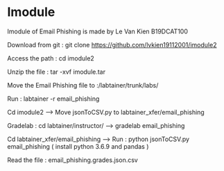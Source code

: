 # Imodule
Imodule of Email Phishing is made by Le Van Kien B19DCAT100

Download from git : git clone https://github.com/lvkien19112001/imodule2

Access the path : cd imodule2

Unzip the file : tar -xvf imodule.tar 

Move the Email Phishing file to :/labtainer/trunk/labs/

Run : labtainer -r email_phishing

Cd imodule2 --> Move jsonToCSV.py to labtainer_xfer/email_phishing

Gradelab : cd labtainer/instructor/ --> gradelab email_phishing

Cd labtainer_xfer/email_phishing --> Run : python jsonToCSV.py email_phishing ( install python 3.6.9 and pandas )

Read the file : email_phishing.grades.json.csv



